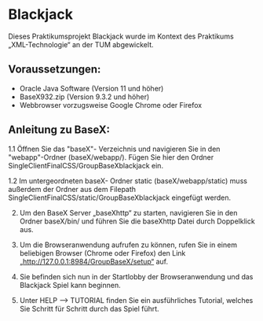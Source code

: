 # Blackjack

Dieses Praktikumsprojekt Blackjack wurde im Kontext des Praktikums „XML-Technologie“ an der TUM abgewickelt.

## Voraussetzungen:
- Oracle Java Software (Version 11 und höher)
- BaseX932.zip (Version 9.3.2 und höher)
- Webbrowser vorzugsweise Google Chrome oder Firefox

## Anleitung zu BaseX:

 1.1 Öffnen Sie das "baseX"- Verzeichnis und navigieren Sie in den "webapp"-Ordner (baseX/webapp/). Fügen Sie hier den Ordner SingleClientFinalCSS/GroupBaseXblackjack ein.
 
 1.2 Im untergeordneten baseX- Ordner static (baseX/webapp/static) muss außerdem der Ordner
aus dem Filepath SingleClientFinalCSS/static/GroupBaseXblackjack eingefügt werden.

2. Um den BaseX Server „baseXhttp“ zu starten, navigieren Sie in den Ordner baseX/bin/ und führen Sie die baseXhttp Datei durch Doppelklick aus.

3. Um die Browseranwendung aufrufen zu können, rufen Sie in einem beliebigen Browser (Chrome oder Firefox) den Link „http://127.0.0.1:8984/GroupBaseX/setup“ auf. 

4. Sie befinden sich nun in der Startlobby der Browseranwendung und das Blackjack Spiel kann beginnen.

5. Unter HELP --> TUTORIAL finden Sie ein ausführliches Tutorial, welches Sie Schritt für Schritt durch das Spiel führt.
